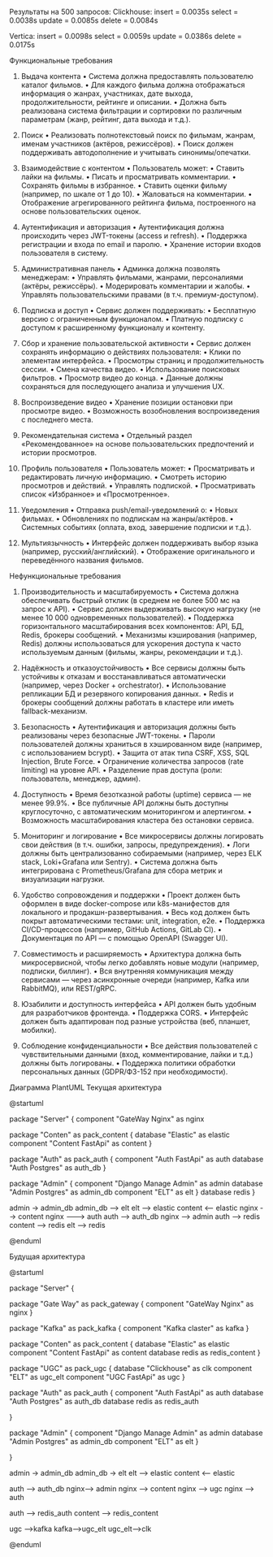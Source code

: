 Результаты на 500 запросов:
Clickhouse:
insert = 0.0035s
select = 0.0038s
update = 0.0085s
delete = 0.0084s

Vertica:
insert = 0.0098s
select = 0.0059s
update = 0.0386s
delete = 0.0175s

Функциональные требования

1. Выдача контента
 • Система должна предоставлять пользователю каталог фильмов.
 • Для каждого фильма должна отображаться информация о жанрах, участниках, дате выхода, продолжительности, рейтинге и описании.
 • Должна быть реализована система фильтрации и сортировки по различным параметрам (жанр, рейтинг, дата выхода и т.д.).

2. Поиск
 • Реализовать полнотекстовый поиск по фильмам, жанрам, именам участников (актёров, режиссёров).
 • Поиск должен поддерживать автодополнение и учитывать синонимы/опечатки.

3. Взаимодействие с контентом
 • Пользователь может:
 • Ставить лайки на фильмы.
 • Писать и просматривать комментарии.
 • Сохранять фильмы в избранное.
 • Ставить оценки фильму (например, по шкале от 1 до 10).
 • Жаловаться на комментарии.
 • Отображение агрегированного рейтинга фильма, построенного на основе пользовательских оценок.

4. Аутентификация и авторизация
 • Аутентификация должна происходить через JWT-токены (access и refresh).
 • Поддержка регистрации и входа по email и паролю.
 • Хранение истории входов пользователя в систему.

5. Административная панель
 • Админка должна позволять менеджерам:
 • Управлять фильмами, жанрами, персоналиями (актёры, режиссёры).
 • Модерировать комментарии и жалобы.
 • Управлять пользовательскими правами (в т.ч. премиум-доступом).

6. Подписка и доступ
 • Сервис должен поддерживать:
 • Бесплатную версию с ограниченным функционалом.
 • Платную подписку с доступом к расширенному функционалу и контенту.

7. Сбор и хранение пользовательской активности
 • Сервис должен сохранять информацию о действиях пользователя:
 • Клики по элементам интерфейса.
 • Просмотры страниц и продолжительность сессии.
 • Смена качества видео.
 • Использование поисковых фильтров.
 • Просмотр видео до конца.
 • Данные должны сохраняться для последующего анализа и улучшения UX.

8. Воспроизведение видео
 • Хранение позиции остановки при просмотре видео.
 • Возможность возобновления воспроизведения с последнего места.

9. Рекомендательная система
 • Отдельный раздел «Рекомендованное» на основе пользовательских предпочтений и истории просмотров.

10. Профиль пользователя
 • Пользователь может:
 • Просматривать и редактировать личную информацию.
 • Смотреть историю просмотров и действий.
 • Управлять подпиской.
 • Просматривать список «Избранное» и «Просмотренное».

11. Уведомления
 • Отправка push/email-уведомлений о:
 • Новых фильмах.
 • Обновлениях по подпискам на жанры/актёров.
 • Системных событиях (оплата, вход, завершение подписки и т.д.).

12. Мультиязычность
 • Интерфейс должен поддерживать выбор языка (например, русский/английский).
 • Отображение оригинального и переведённого названия фильмов.


Нефункциональные требования

1. Производительность и масштабируемость
 • Система должна обеспечивать быстрый отклик (в среднем не более 500 мс на запрос к API).
 • Сервис должен выдерживать высокую нагрузку (не менее 10 000 одновременных пользователей).
 • Поддержка горизонтального масштабирования всех компонентов: API, БД, Redis, брокеры сообщений.
 • Механизмы кэширования (например, Redis) должны использоваться для ускорения доступа к часто используемым данным (фильмы, жанры, рекомендации и т.д.).

2. Надёжность и отказоустойчивость
 • Все сервисы должны быть устойчивы к отказам и восстанавливаться автоматически (например, через Docker + orchestrator).
 • Использование репликации БД и резервного копирования данных.
 • Redis и брокеры сообщений должны работать в кластере или иметь fallback-механизм.

3. Безопасность
 • Аутентификация и авторизация должны быть реализованы через безопасные JWT-токены.
 • Пароли пользователей должны храниться в хэшированном виде (например, с использованием bcrypt).
 • Защита от атак типа CSRF, XSS, SQL Injection, Brute Force.
 • Ограничение количества запросов (rate limiting) на уровне API.
 • Разделение прав доступа (роли: пользователь, менеджер, админ).

4. Доступность
 • Время безотказной работы (uptime) сервиса — не менее 99.9%.
 • Все публичные API должны быть доступны круглосуточно, с автоматическим мониторингом и алертингом.
 • Возможность масштабирования кластера без остановки сервиса.

5. Мониторинг и логирование
 • Все микросервисы должны логировать свои действия (в т.ч. ошибки, запросы, предупреждения).
 • Логи должны быть централизованно собираемыми (например, через ELK stack, Loki+Grafana или Sentry).
 • Система должна быть интегрирована с Prometheus/Grafana для сбора метрик и визуализации нагрузки.

6. Удобство сопровождения и поддержки
 • Проект должен быть оформлен в виде docker-compose или k8s-манифестов для локального и продакшн-развертывания.
 • Весь код должен быть покрыт автоматическими тестами: unit, integration, e2e.
 • Поддержка CI/CD-процессов (например, GitHub Actions, GitLab CI).
 • Документация по API — с помощью OpenAPI (Swagger UI).

7. Совместимость и расширяемость
 • Архитектура должна быть микросервисной, чтобы легко добавлять новые модули (например, подписки, биллинг).
 • Вся внутренняя коммуникация между сервисами — через асинхронные очереди (например, Kafka или RabbitMQ), или REST/gRPC.

8. Юзабилити и доступность интерфейса
 • API должен быть удобным для разработчиков фронтенда.
 • Поддержка CORS.
 • Интерфейс должен быть адаптирован под разные устройства (веб, планшет, мобилки).

9. Соблюдение конфиденциальности
 • Все действия пользователей с чувствительными данными (вход, комментирование, лайки и т.д.) должны быть логированы.
 • Поддержка политики обработки персональных данных (GDPR/ФЗ-152 при необходимости).


Диаграмма PlantUML Текущая архитектура

@startuml


package "Server" {
component "GateWay Nginx" as nginx

package "Conten" as pack_content {
database "Elastic" as elastic
component "Content FastApi" as content
}

package "Auth" as pack_auth {
component "Auth FastApi" as auth
database  "Auth Postgres" as  auth_db
}

package "Admin" {
component "Django Manage Admin" as admin
database  "Admin Postgres" as  admin_db
component "ELT" as elt
}
database redis
}

admin -> admin_db
admin_db --> elt
elt --> elastic
content <-- elastic
nginx --> content
nginx ---> auth
auth --> auth_db
nginx --> admin
auth --> redis
content --> redis
elt --> redis

@enduml

Будущая архитектура

@startuml


package "Server" {




package "Gate Way" as pack_gateway {
component "GateWay Nginx" as nginx
}

package "Kafka" as pack_kafka {
component "Kafka claster" as kafka
}

package "Conten" as pack_content {
database "Elastic" as elastic
component "Content FastApi" as content
database redis as redis_content
}

package "UGC" as pack_ugc {
database "Clickhouse" as clk
component "ELT" as ugc_elt
component "UGC FastApi" as ugc
}

package "Auth" as pack_auth {
component "Auth FastApi" as auth
database  "Auth Postgres" as  auth_db
database redis as redis_auth

}

package "Admin" {
component "Django Manage Admin" as admin
database  "Admin Postgres" as  admin_db
component "ELT" as elt
}

}


admin -> admin_db
admin_db -> elt
elt --> elastic
content <-- elastic


auth --> auth_db
nginx--> admin
nginx --> content
nginx --> ugc
nginx --> auth

auth --> redis_auth
content --> redis_content

ugc -->kafka
kafka-->ugc_elt
ugc_elt-->clk




@enduml
